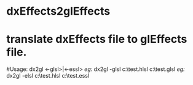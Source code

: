 # dxEffects2glEffects
# translate dxEffects file to glEffects file.
#Usage:
 dx2gl <-glsl>|<-essl>  <in> <output>
*eg:*
 dx2gl -glsl c:\test.hlsl c:\test.glsl
*eg:*
 dx2gl -elsl c:\test.hlsl c:\test.essl